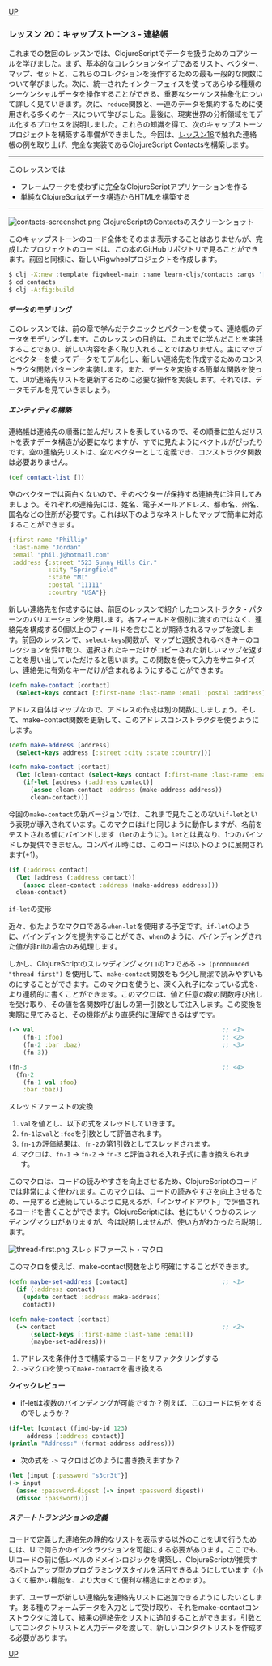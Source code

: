 [UP](003_00.md)

### レッスン 20：キャップストーン 3 - 連絡帳

これまでの数回のレッスンでは、ClojureScriptでデータを扱うためのコアツールを学びました。まず、基本的なコレクションタイプであるリスト、ベクター、マップ、セットと、これらのコレクションを操作するための最も一般的な関数について学びました。次に、統一されたインターフェイスを使ってあらゆる種類のシーケンシャルデータを操作することができる、重要なシーケンス抽象化について詳しく見ていきます。次に、`reduce`関数と、一連のデータを集約するために使用される多くのケースについて学びました。最後に、現実世界の分析領域をモデル化するプロセスを説明しました。これらの知識を得て、次のキャップストーンプロジェクトを構築する準備ができました。今回は、[レッスン16](003_16.md)で触れた連絡帳の例を取り上げ、完全な実装であるClojureScript Contactsを構築します。

-----
このレッスンでは

- フレームワークを使わずに完全なClojureScriptアプリケーションを作る
- 単純なClojureScriptデータ構造からHTMLを構築する

-----

![contacts-screenshot.png](imgs3/contacts-screenshot.png)
ClojureScriptのContactsのスクリーンショット

このキャップストーンのコード全体をそのまま表示することはありませんが、完成したプロジェクトのコードは、この本のGitHubリポジトリで見ることができます。前回と同様に、新しいFigwheelプロジェクトを作成します。

```bash
$ clj -X:new :template figwheel-main :name learn-cljs/contacts :args '["+deps"]'
$ cd contacts
$ clj -A:fig:build
```

#### データのモデリング

このレッスンでは、前の章で学んだテクニックとパターンを使って、連絡帳のデータをモデリングします。このレッスンの目的は、これまでに学んだことを実践することであり、新しい内容を多く取り入れることではありません。主にマップとベクターを使ってデータをモデル化し、新しい連絡先を作成するためのコンストラクタ関数パターンを実装します。また、データを変換する簡単な関数を使って、UIが連絡先リストを更新するために必要な操作を実装します。それでは、データモデルを見ていきましょう。

##### エンティティの構築

連絡帳は連絡先の順番に並んだリストを表しているので、その順番に並んだリストを表すデータ構造が必要になりますが、すでに見たようにベクトルがぴったりです。空の連絡先リストは、空のベクターとして定義でき、コンストラクタ関数は必要ありません。

```Clojure
(def contact-list [])
```

空のベクターでは面白くないので、そのベクターが保持する連絡先に注目してみましょう。それぞれの連絡先には、姓名、電子メールアドレス、都市名、州名、国名などの住所が必要です。これは以下のようなネストしたマップで簡単に対応することができます。

```Clojure
{:first-name "Phillip"
 :last-name "Jordan"
 :email "phil.j@hotmail.com"
 :address {:street "523 Sunny Hills Cir."
           :city "Springfield"
           :state "MI"
           :postal "11111"
           :country "USA"}}
```

新しい連絡先を作成するには、前回のレッスンで紹介したコンストラクタ・パターンのバリエーションを使用します。各フィールドを個別に渡すのではなく、連絡先を構成する0個以上のフィールドを含むことが期待されるマップを渡します。前回のレッスンで、`select-keys`関数が、マップと選択されるべきキーのコレクションを受け取り、選択されたキーだけがコピーされた新しいマップを返すことを思い出していただけると思います。この関数を使って入力をサニタイズし、連絡先に有効なキーだけが含まれるようにすることができます。

```Clojure
(defn make-contact [contact]
  (select-keys contact [:first-name :last-name :email :postal :address]))
```

アドレス自体はマップなので、アドレスの作成は別の関数にしましょう。そして、make-contact関数を更新して、このアドレスコンストラクタを使うようにします。

```Clojure
(defn make-address [address]
  (select-keys address [:street :city :state :country]))

(defn make-contact [contact]
  (let [clean-contact (select-keys contact [:first-name :last-name :email])]
    (if-let [address (:address contact)]
      (assoc clean-contact :address (make-address address))
      clean-contact)))
```

今回の`make-contact`の新バージョンでは、これまで見たことのない`if-let`という表現が導入されています。このマクロは`if`と同じように動作しますが、名前をテストされる値にバインドします（`let`のように）。`let`とは異なり、1つのバインドしか提供できません。コンパイル時には、このコードは以下のように展開されます(*1)。

```Clojure
(if (:address contact)
  (let [address (:address contact)]
    (assoc clean-contact :address (make-address address)))
  clean-contact)
```
`if-let`の変形

近々、似たようなマクロである`when-let`を使用する予定です。`if-let`のように、バインディングを提供することができ、`when`のように、バインディングされた値が非nilの場合のみ処理します。

しかし、ClojureScriptのスレッディングマクロの1つである `-> (pronounced "thread first")` を使用して、`make-contact`関数をもう少し簡潔で読みやすいものにすることができます。このマクロを使うと、深く入れ子になっている式を、より連続的に書くことができます。このマクロは、値と任意の数の関数呼び出しを受け取り、その値を各関数呼び出しの第一引数として注入します。この変換を実際に見てみると、その機能がより直感的に理解できるはずです。

```Clojure
(-> val                                                    ;; <1>
    (fn-1 :foo)                                            ;; <2>
    (fn-2 :bar :baz)                                       ;; <3>
    (fn-3))

(fn-3                                                      ;; <4>
  (fn-2
    (fn-1 val :foo)
    :bar :baz))
```
スレッドファーストの変換

1. `val`を値とし、以下の式をスレッドしていきます。
2. `fn-1`は`val`と`:foo`を引数として評価されます。
3. `fn-1`の評価結果は、`fn-2`の第1引数としてスレッドされます。
4. マクロは、`fn-1` → `fn-2` → `fn-3` と評価される入れ子式に書き換えられます。

このマクロは、コードの読みやすさを向上させるため、ClojureScriptのコードでは非常によく使われます。このマクロは、コードの読みやすさを向上させるため、一見すると連続しているように見えるが、「インサイドアウト」で評価されるコードを書くことができます。ClojureScriptには、他にもいくつかのスレッディングマクロがありますが、今は説明しませんが、使い方がわかったら説明します。

![thread-first.png](imgs3/thread-first.png)
スレッドファースト・マクロ

このマクロを使えば、make-contact関数をより明確にすることができます。

```Clojure
(defn maybe-set-address [contact]                          ;; <1>
  (if (:address contact)
    (update contact :address make-address)
    contact))

(defn make-contact [contact]
  (-> contact                                              ;; <2>
      (select-keys [:first-name :last-name :email])
      (maybe-set-address)))
```

1. アドレスを条件付きで構築するコードをリファクタリングする
2. `->`マクロを使って`make-contact`を書き換える

**クイックレビュー**

- if-letは複数のバインディングが可能ですか？例えば、このコードは何をするのでしょうか？
```Clojure
(if-let [contact (find-by-id 123)
     address (:address contact)]
(println "Address:" (format-address address)))
```

- 次の式を `->` マクロはどのように書き換えますか？
```Clojure
(let [input {:password "s3cr3t"}]
(-> input
  (assoc :password-digest (-> input :password digest))
  (dissoc :password)))
```

##### ステートトランジションの定義

コードで定義した連絡先の静的なリストを表示する以外のことをUIで行うためには、UIで何らかのインタラクションを可能にする必要があります。ここでも、UIコードの前に低レベルのドメインロジックを構築し、ClojureScriptが推奨するボトムアップ型のプログラミングスタイルを活用できるようにしています（小さくて細かい機能を、より大きくて便利な構造にまとめます）。

まず、ユーザーが新しい連絡先を連絡先リストに追加できるようにしたいとします。ある種のフォームデータを入力として受け取り、それをmake-contactコンストラクタに渡して、結果の連絡先をリストに追加することができます。引数としてコンタクトリストと入力データを渡して、新しいコンタクトリストを作成する必要があります。







[UP](003_00.md)

